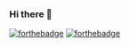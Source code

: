 ### Hi there 👋

<!--
**camilleislasse/camilleislasse** is a ✨ _special_ ✨ repository because its `README.md` (this file) appears on your GitHub profile.


Here are some ideas to get you started:
https://www.linkedin.com/in/camilleislasse/
- 🔭 I’m currently working on ...
- 🌱 I’m currently learning ...
- 👯 I’m looking to collaborate on ...
- 🤔 I’m looking for help with ...
- 💬 Ask me about ...
- 📫 How to reach me: ...
- 😄 Pronouns: ...
- ⚡ Fun fact: ...
-->

[![forthebadge](http://forthebadge.com/images/badges/built-with-love.svg)](http://forthebadge.com)  [![forthebadge](http://forthebadge.com/images/badges/powered-by-electricity.svg)](http://forthebadge.com)
